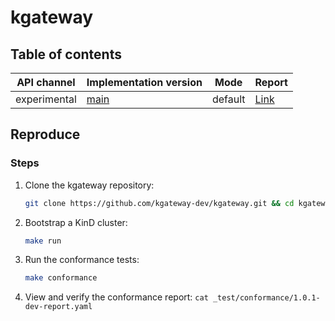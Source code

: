 # kgateway

## Table of contents

| API channel  | Implementation version                                                        | Mode    | Report                                                    |
|--------------|-------------------------------------------------------------------------------|---------|-----------------------------------------------------------|
| experimental | [main](https://github.com/kgateway-dev/kgateway) | default | [Link](./experimental-main-report.yaml) |

## Reproduce

### Steps

1. Clone the kgateway repository:

   ```sh
   git clone https://github.com/kgateway-dev/kgateway.git && cd kgateway
   ```

2. Bootstrap a KinD cluster:

   ```sh
   make run
   ```

3. Run the conformance tests:

   ```sh
   make conformance
   ```

4. View and verify the conformance report: `cat _test/conformance/1.0.1-dev-report.yaml`
